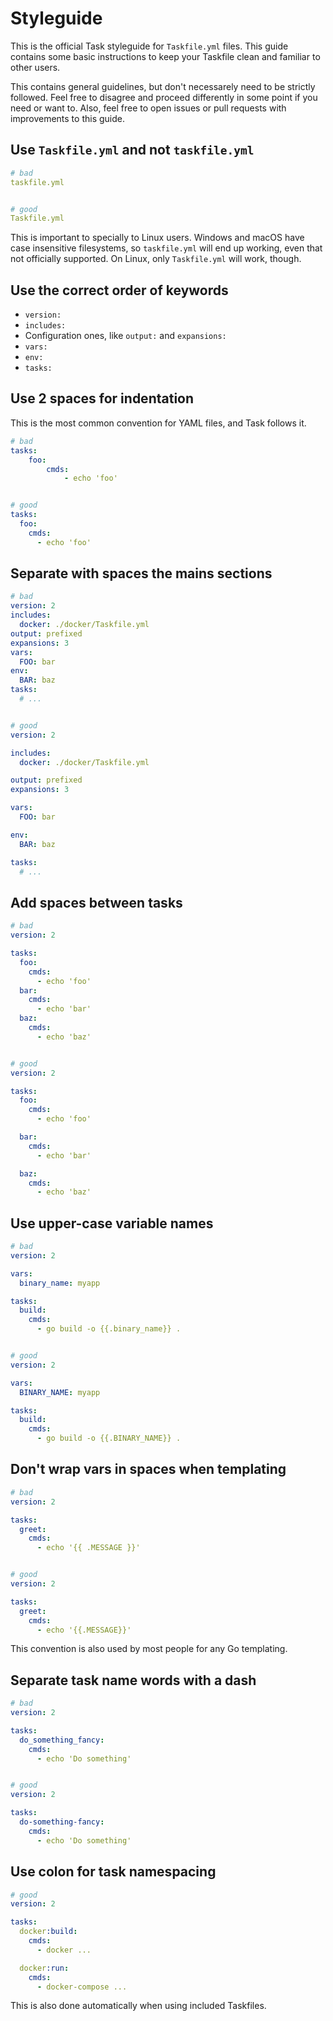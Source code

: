 # Styleguide

This is the official Task styleguide for `Taskfile.yml` files. This guide
contains some basic instructions to keep your Taskfile clean and familiar to
other users.

This contains general guidelines, but don't necessarely need to be strictly
followed. Feel free to disagree and proceed differently in some point if you
need or want to. Also, feel free to open issues or pull requests with
improvements to this guide.

## Use `Taskfile.yml` and not `taskfile.yml`

```yaml
# bad
taskfile.yml


# good
Taskfile.yml
```

This is important to specially to Linux users. Windows and macOS have case
insensitive filesystems, so `taskfile.yml` will end up working, even that not
officially supported. On Linux, only `Taskfile.yml` will work, though.

## Use the correct order of keywords

- `version:`
- `includes:`
- Configuration ones, like `output:` and `expansions:`
- `vars:`
- `env:`
- `tasks:`

## Use 2 spaces for indentation

This is the most common convention for YAML files, and Task follows it.

```yaml
# bad
tasks:
    foo:
        cmds:
            - echo 'foo'


# good
tasks:
  foo:
    cmds:
      - echo 'foo'
```

## Separate with spaces the mains sections

```yaml
# bad
version: 2
includes:
  docker: ./docker/Taskfile.yml
output: prefixed
expansions: 3
vars:
  FOO: bar
env:
  BAR: baz
tasks:
  # ...


# good
version: 2

includes:
  docker: ./docker/Taskfile.yml

output: prefixed
expansions: 3

vars:
  FOO: bar

env:
  BAR: baz

tasks:
  # ...
```

## Add spaces between tasks

```yaml
# bad
version: 2

tasks:
  foo:
    cmds:
      - echo 'foo'
  bar:
    cmds:
      - echo 'bar'
  baz:
    cmds:
      - echo 'baz'


# good
version: 2

tasks:
  foo:
    cmds:
      - echo 'foo'

  bar:
    cmds:
      - echo 'bar'

  baz:
    cmds:
      - echo 'baz'
```

## Use upper-case variable names

```yaml
# bad
version: 2

vars:
  binary_name: myapp

tasks:
  build:
    cmds:
      - go build -o {{.binary_name}} .


# good
version: 2

vars:
  BINARY_NAME: myapp

tasks:
  build:
    cmds:
      - go build -o {{.BINARY_NAME}} .
```

## Don't wrap vars in spaces when templating

```yaml
# bad
version: 2

tasks:
  greet:
    cmds:
      - echo '{{ .MESSAGE }}'


# good
version: 2

tasks:
  greet:
    cmds:
      - echo '{{.MESSAGE}}'
```

This convention is also used by most people for any Go templating.

## Separate task name words with a dash

```yaml
# bad
version: 2

tasks:
  do_something_fancy:
    cmds:
      - echo 'Do something'


# good
version: 2

tasks:
  do-something-fancy:
    cmds:
      - echo 'Do something'
```

## Use colon for task namespacing

```yaml
# good
version: 2

tasks:
  docker:build:
    cmds:
      - docker ...

  docker:run:
    cmds:
      - docker-compose ...
```

This is also done automatically when using included Taskfiles.
